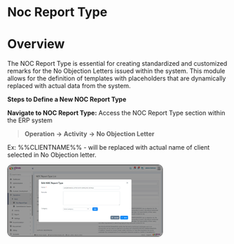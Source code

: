 # Noc Report Type

# Overview
The NOC Report Type is essential for creating standardized and customized remarks for the No Objection Letters issued within the system. This module allows for the definition of templates with placeholders that are dynamically replaced with actual data from the system.

**Steps to Define a New NOC Report Type**

<strong>Navigate to NOC Report Type:</strong>
 Access the NOC Report Type section within the ERP system

   >	**Operation** **->** **Activity** **->** **No Objection Letter**

   Ex: %%CLIENTNAME%%  - will be replaced with actual name of client selected in No Objection letter. 

<div>
    <img src="../../images/Noc Report Type.png" alt="Noc Report Type" style="border-radius: 10px; width: 70%; height: 70%; border: 0.5px solid #333;">
</div>